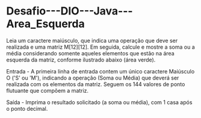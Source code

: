 # Desafio---DIO---Java---Area_Esquerda
Leia um caractere maiúsculo, que indica uma operação que deve ser realizada e  uma matriz M[12][12]. Em seguida, calcule e mostre a soma ou a média  considerando somente aqueles elementos que estão na área esquerda da matriz,  conforme ilustrado abaixo (área verde). 

Entrada - A primeira linha de entrada contem um único caractere Maiúsculo O ('S' ou 'M'), indicando a operação (Soma ou Média) que deverá ser realizada com os elementos
da matriz. Seguem os 144 valores de ponto flutuante que compõem a matriz.

Saída - Imprima o resultado solicitado (a soma ou média), com 1 casa após o ponto decimal.
